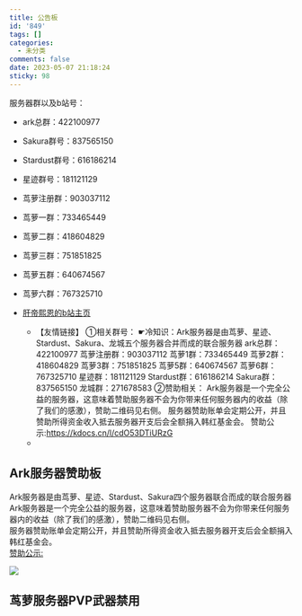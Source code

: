 ```yaml
---
title: 公告板
id: '849'
tags: []
categories:
  - 未分类
comments: false
date: 2023-05-07 21:18:24
sticky: 98
---
```


服务器群以及b站号：

*   ark总群：422100977
*   Sakura群号：837565150
*   Stardust群号：616186214
*   星迹群号：181121129
*	茑萝注册群：903037112
*   茑萝一群：733465449
*   茑萝二群：418604829
*   茑萝三群：751851825
*   茑萝五群：640674567
*   茑萝六群：767325710
*   [肝帝熙恩的b站主页](https://space.bilibili.com/171369384/favlist)

	* 【友情链接】
①相关群号：
☛冷知识：Ark服务器是由茑萝、星迹、Stardust、Sakura、龙城五个服务器合并而成的联合服务器
ark总群：422100977
茑萝注册群：903037112
茑萝1群：733465449
茑萝2群： 418604829
茑萝3群：751851825
茑萝5群：640674567
茑萝6群：767325710
星迹群：181121129
Stardust群：616186214
Sakura群：837565150
龙城群：271678583
②赞助相关：
Ark服务器是一个完全公益的服务器，这意味着赞助服务器不会为你带来任何服务器内的收益（除了我们的感激），赞助二维码见右侧。
服务器赞助账单会定期公开，并且赞助所得资金收入抵去服务器开支后会全额捐入韩红基金会。
赞助公示:https://kdocs.cn/l/cdO53DTiURzG
	* 
## Ark服务器赞助板

Ark服务器是由茑萝、星迹、Stardust、Sakura四个服务器联合而成的联合服务器  
Ark服务器是一个完全公益的服务器，这意味着赞助服务器不会为你带来任何服务器内的收益（除了我们的感激），赞助二维码见右侧。  
服务器赞助账单会定期公开，并且赞助所得资金收入抵去服务器开支后会全额捐入韩红基金会。  
[赞助公示:](https://kdocs.cn/l/cdO53DTiURzG)

![](赞助码.jpeg)

## 茑萝服务器PVP武器禁用

